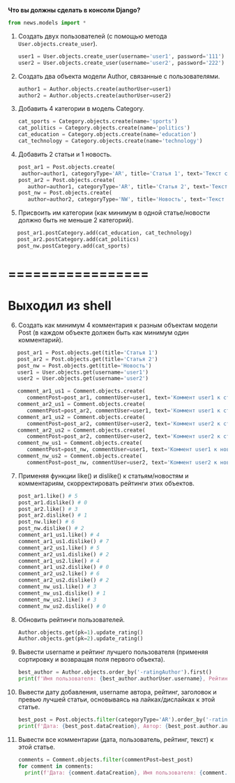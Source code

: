 **Что вы должны сделать в консоли Django?**

```python
from news.models import *
```

1. Создать двух пользователей (с помощью метода `User.objects.create_user`).

   ```python
   user1 = User.objects.create_user(username='user1', password='111')
   user2 = User.objects.create_user(username='user2', password='222')
   ```

2. Создать два объекта модели Author, связанные с пользователями.
   ```python
   author1 = Author.objects.create(authorUser=user1)
   author2 = Author.objects.create(authorUser=user2)
   ```
3. Добавить 4 категории в модель Category.
   ```python
   cat_sports = Category.objects.create(name='sports')
   cat_politics = Category.objects.create(name='politics')
   cat_education = Category.objects.create(name='education')
   cat_technology = Category.objects.create(name='technology')
   ```
4. Добавить 2 статьи и 1 новость.
   ```python
   post_ar1 = Post.objects.create(
    author=author1, categoryType='AR', title='Статья 1', text='Текст статьи 1')
   post_ar2 = Post.objects.create(
      author=author1, categoryType='AR', title='Статья 2', text='Текст статьи 2')
   post_nw = Post.objects.create(
      author=author2, categoryType='NW', title='Новость', text='Текст новости')
   ```
5. Присвоить им категории (как минимум в одной статье/новости должно быть не меньше 2 категорий).

```python
   post_ar1.postCategory.add(cat_education, cat_technology)
   post_ar2.postCategory.add(cat_politics)
   post_nw.postCategory.add(cat_sports)
```

# =================

# Выходил из shell

6. Создать как минимум 4 комментария к разным объектам модели Post (в каждом объекте должен быть как минимум один комментарий).

```python
   post_ar1 = Post.objects.get(title='Статья 1')
   post_ar2 = Post.objects.get(title='Статья 2')
   post_nw = Post.objects.get(title='Новость')
   user1 = User.objects.get(username='user1')
   user2 = User.objects.get(username='user2')

   comment_ar1_us1 = Comment.objects.create(
      commentPost=post_ar1, commentUser=user1, text='Коммент user1 к статье 1')
   comment_ar2_us1 = Comment.objects.create(
      commentPost=post_ar2, commentUser=user1, text='Коммент user1 к статье 2')
   comment_ar1_us2 = Comment.objects.create(
      commentPost=post_ar2, commentUser=user2, text='Коммент user2 к статье 1')
   comment_ar2_us2 = Comment.objects.create(
      commentPost=post_ar2, commentUser=user2, text='Коммент user2 к статье 2')
   comment_nw_us1 = Comment.objects.create(
      commentPost=post_nw, commentUser=user1, text='Коммент user1 к новости')
   comment_nw_us2 = Comment.objects.create(
      commentPost=post_nw, commentUser=user2, text='Коммент user2 к новости')
```

7. Применяя функции like() и dislike() к статьям/новостям и комментариям, скорректировать рейтинги этих объектов.
   ```python
   post_ar1.like() # 5
   post_ar1.dislike() # 0
   post_ar2.like() # 3
   post_ar2.dislike() # 1
   post_nw.like() # 6
   post_nw.dislike() # 2
   comment_ar1_us1.like() # 4
   comment_ar1_us1.dislike() # 7
   comment_ar2_us1.like() # 5
   comment_ar2_us1.dislike() # 2
   comment_ar1_us2.like() # 4
   comment_ar1_us2.dislike() # 0
   comment_ar2_us2.like() # 6
   comment_ar2_us2.dislike() # 2
   comment_nw_us1.like() # 3
   comment_nw_us1.dislike() # 1
   comment_nw_us2.like() # 3
   comment_nw_us2.dislike() # 0
   ```
8. Обновить рейтинги пользователей.
   ```python
   Author.objects.get(pk=1).update_rating()
   Author.objects.get(pk=2).update_rating()
   ```
9. Вывести username и рейтинг лучшего пользователя (применяя сортировку и возвращая поля первого объекта).
   ```python
   best_author = Author.objects.order_by('-ratingAuthor').first()
   print(f'Имя пользователя: {best_author.authorUser.username}, Рейтинг: {best_author.ratingAuthor}')
   ```
10. Вывести дату добавления, username автора, рейтинг, заголовок и превью лучшей статьи, основываясь на лайках/дислайках к этой статье.
    ```python
    best_post = Post.objects.filter(categoryType='AR').order_by('-rating').first()
    print(f'Дата: {best_post.dataCreation}, Автор: {best_post.author.authorUser.username}, Рейтинг: {best_post.rating}, Заголовок: {best_post.title}, Превью: {best_post.preview()}')
    ```
11. Вывести все комментарии (дата, пользователь, рейтинг, текст) к этой статье.

    ```python
    comments = Comment.objects.filter(commentPost=best_post)
    for comment in comments:
      print(f'Дата: {comment.dataCreation}, Имя пользователя: {comment.commentUser.username}, Рейтинг: {comment.rating}, Комментарий: {comment.text}')

    ```
